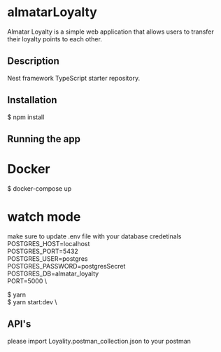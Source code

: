 # almatarLoyalty
Almatar Loyalty is a simple web application that allows users to transfer their loyalty points to each other.

## Description
Nest framework TypeScript starter repository.

## Installation
$ npm install
## Running the app
# Docker
$ docker-compose up

# watch mode
make sure to update .env file with your database credetinals \
POSTGRES_HOST=localhost \
POSTGRES_PORT=5432 \
POSTGRES_USER=postgres \
POSTGRES_PASSWORD=postgresSecret \
POSTGRES_DB=almatar_loyalty \
PORT=5000 \

$ yarn \
$ yarn start:dev \


## API's
please import Loyality.postman_collection.json to your postman
